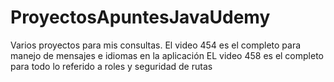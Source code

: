 # ProyectosApuntesJavaUdemy

Varios proyectos para mis consultas. 
El video 454 es el completo para manejo de mensajes e idiomas en la aplicación
EL video 458 es el completo para todo lo referido a roles y seguridad de rutas
